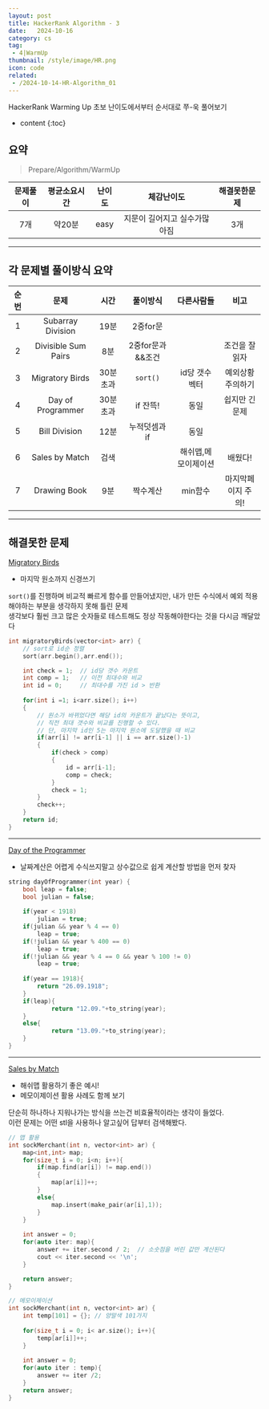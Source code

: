 ```yaml
---
layout: post
title: HackerRank Algorithm - 3
date:   2024-10-16
category: cs
tag:
 - 4|WarmUp
thumbnail: /style/image/HR.png
icon: code
related: 
 - /2024-10-14-HR-Algorithm_01
---
```


HackerRank Warming Up 초보 난이도에서부터 순서대로 쭈-욱 풀어보기  

* content
{:toc}


##  요약

> Prepare/Algorithm/WarmUp

|문제풀이|평균소요시간|난이도|체감난이도|해결못한문제|
|:---:|:---:|:---:|:---:|:---:|
|7개|약20분|easy|지문이 길어지고 실수가많아짐|3개|

***

##  각 문제별 풀이방식 요약

|순번|문제|시간|풀이방식|다른사람들|비고|
|:---:|:---:|:---:|:---:|:---:|:---:|
|1|Subarray Division|19분|2중for문| | |
|2|Divisible Sum Pairs|8분|2중for문과 &&조건| |조건을 잘 읽자|
|3|Migratory Birds|30분초과|`sort()`|id당 갯수 벡터|예외상황 주의하기|
|4|Day of Programmer|30분초과|if 잔뜩!|동일|쉽지만 긴문제|
|5|Bill Division|12분|누적덧셈과 if|동일||
|6|Sales by Match|검색| |해쉬맵,메모이제이션|배웠다!|
|7|Drawing Book|9분|짝수계산|min함수|마지막페이지 주의!|

***
##  해결못한 문제 

[Migratory Birds](https://www.hackerrank.com/challenges/migratory-birds/problem?isFullScreen=true)

+ 마지막 원소까지 신경쓰기  

`sort()`를 진행하며 비교적 빠르게 함수를 만들어냈지만,
내가 만든 수식에서 예외 적용해야하는 부분을 생각하지 못해 틀린 문제  
생각보다 훨씬 크고 많은 숫자들로 테스트해도 정상 작동해야한다는 것을 다시금 깨달았다  

```cpp
int migratoryBirds(vector<int> arr) {
    // sort로 id순 정렬
    sort(arr.begin(),arr.end());

    int check = 1;  // id당 갯수 카운트
    int comp = 1;   // 이전 최대수와 비교
    int id = 0;     // 최대수를 가진 id > 반환
    
    for(int i =1; i<arr.size(); i++)
    {
        // 원소가 바뀌었다면 해당 id의 카운트가 끝났다는 뜻이고,
        // 직전 최대 갯수와 비교를 진행할 수 있다.
        // 단, 마지막 id인 5는 마지막 원소에 도달했을 때 비교
        if(arr[i] != arr[i-1] || i == arr.size()-1)
        {
            if(check > comp)
            {
                id = arr[i-1];
                comp = check;
            }
            check = 1;
        }
        check++;
    }
    return id;
}
```

***  

[Day of the Programmer](https://www.hackerrank.com/challenges/day-of-the-programmer/problem?isFullScreen=true)

+ 날짜계산은 어렵게 수식쓰지말고 상수값으로 쉽게 계산할 방법을 먼저 찾자

```cpp
string dayOfProgrammer(int year) {
    bool leap = false;
    bool julian = false;
    
    if(year < 1918)
        julian = true;
    if(julian && year % 4 == 0)
        leap = true;
    if(!julian && year % 400 == 0)
        leap = true;
    if(!julian && year % 4 == 0 && year % 100 != 0)
        leap = true;
        
    if(year == 1918){
        return "26.09.1918";
    }
    if(leap){
            return "12.09."+to_string(year);
    }
    else{
            return "13.09."+to_string(year);
    }
}
```

***

[Sales by Match](https://www.hackerrank.com/challenges/sock-merchant/problem?isFullScreen=true)

+ 해쉬맵 활용하기 좋은 예시!
+ 메모이제이션 활용 사례도 함께 보기

단순히 하나하나 지워나가는 방식을 쓰는건 비효율적이라는 생각이 들었다.  
이런 문제는 어떤 stl을 사용하나 알고싶어 답부터 검색해봤다.

```cpp
// 맵 활용
int sockMerchant(int n, vector<int> ar) {
    map<int,int> map;
    for(size_t i = 0; i<n; i++){
        if(map.find(ar[i]) != map.end())
        {
            map[ar[i]]++;
        }
        else{
            map.insert(make_pair(ar[i],1));
        }
    }
    
    int answer = 0;
    for(auto iter: map){
        answer += iter.second / 2;  // 소숫점을 버린 값만 계산된다
        cout << iter.second << '\n';
    }

    return answer;
}
```

```cpp
// 메모이제이션
int sockMerchant(int n, vector<int> ar) {
    int temp[101] = {}; // 양말색 101가지
    
    for(size_t i = 0; i< ar.size(); i++){
        temp[ar[i]]++;
    }
    
    int answer = 0;
    for(auto iter : temp){
        answer += iter /2;
    }
    return answer;
}
```

<br>